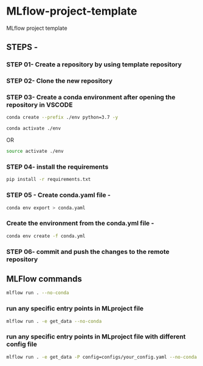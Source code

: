 # MLflow-project-template
MLflow project template

## STEPS -

### STEP 01- Create a repository by using template repository

### STEP 02- Clone the new repository

### STEP 03- Create a conda environment after opening the repository in VSCODE

```bash
conda create --prefix ./env python=3.7 -y
```

```bash
conda activate ./env
```
OR
```bash
source activate ./env
```

### STEP 04- install the requirements
```bash
pip install -r requirements.txt
```

### STEP 05 - Create conda.yaml file -
```bash
conda env export > conda.yaml
```
### Create the environment from the conda.yml file -
```bash
conda env create -f conda.yml
```

### STEP 06- commit and push the changes to the remote repository

## MLFlow commands

```bash
mlflow run . --no-conda
```

### run any specific entry points in MLproject file
```bash
mlflow run . -e get_data --no-conda
```

### run any specific entry points in MLproject file with different config file
```bash
mlflow run . -e get_data -P config=configs/your_config.yaml --no-conda
```